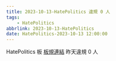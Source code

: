 ```yaml
---
title: 2023-10-13-HatePolitics 違規 0 人
tags:
    - HatePolitics
abbrlink: 2023-10-13-HatePolitics
date: HatePolitics-2023-10-13 12:00:00
---
```

HatePolitics 板 [板規連結](https://www.ptt.cc/bbs/HatePolitics/M.1617115262.A.D60.html)
昨天違規 0 人
